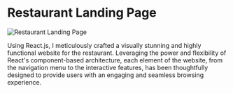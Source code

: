 # Restaurant Landing Page

![Restaurant Landing Page](https://i.ibb.co/5jxBKpw/image.png)

Using React.js, I meticulously crafted a visually stunning and highly functional website for the restaurant. Leveraging the power and flexibility of React's component-based architecture, each element of the website, from the navigation menu to the interactive features, has been thoughtfully designed to provide users with an engaging and seamless browsing experience.
